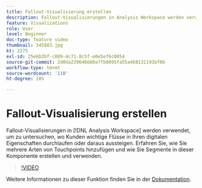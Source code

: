 ```yaml
---
title: Fallout-Visualisierung erstellen
description: Fallout-Visualisierungen in Analysis Workspace werden verwendet, um zu untersuchen, wo Kunden wichtige Flüsse in Ihren digitalen Eigenschaften durchlaufen oder aus ihnen herausfallen. Erfahren Sie, wie Sie mehrere Arten von Touchpoints hinzufügen und wie Sie Segmente in dieser Komponente erstellen und verwenden.
feature: Visualizations
role: User
level: Beginner
doc-type: feature video
thumbnail: 345883.jpg
kt: 2275
exl-id: 25e6b3bf-c809-4c71-8c5f-e0e5ef6c0054
source-git-commit: 2d0da239646660a7fb0895fa55a468131193bf0b
workflow-type: tm+mt
source-wordcount: '110'
ht-degree: 18%

---
```


# Fallout-Visualisierung erstellen

Fallout-Visualisierungen in [!DNL Analysis Workspace] werden verwendet, um zu untersuchen, wo Kunden wichtige Flüsse in Ihren digitalen Eigenschaften durchlaufen oder daraus aussteigen. Erfahren Sie, wie Sie mehrere Arten von Touchpoints hinzufügen und wie Sie Segmente in dieser Komponente erstellen und verwenden.

>[!VIDEO](https://video.tv.adobe.com/v/345883/?quality=12)

Weitere Informationen zu dieser Funktion finden Sie in der [Dokumentation](https://experienceleague.adobe.com/docs/analytics/analyze/analysis-workspace/visualizations/fallout/fallout-flow.html?lang=de).
